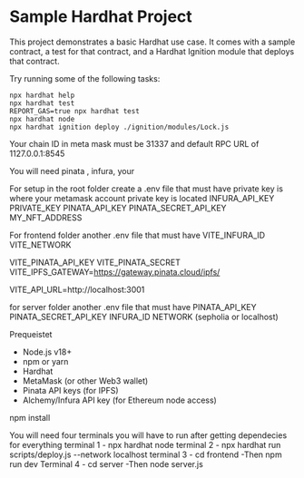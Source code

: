 # Sample Hardhat Project

This project demonstrates a basic Hardhat use case. It comes with a sample contract, a test for that contract, and a Hardhat Ignition module that deploys that contract.

Try running some of the following tasks:

```shell
npx hardhat help
npx hardhat test
REPORT_GAS=true npx hardhat test
npx hardhat node
npx hardhat ignition deploy ./ignition/modules/Lock.js
```

Your chain ID in meta mask must be 31337 and default RPC URL of
1127.0.0.1:8545




You will need pinata , infura, your 

For setup in the root folder create a .env file that must have
private key is where your metamask account private key is located
INFURA_API_KEY
PRIVATE_KEY
PINATA_API_KEY
PINATA_SECRET_API_KEY
MY_NFT_ADDRESS

For frontend folder another .env file that must have 
VITE_INFURA_ID
VITE_NETWORK

VITE_PINATA_API_KEY
VITE_PINATA_SECRET
VITE_IPFS_GATEWAY=https://gateway.pinata.cloud/ipfs/ 

VITE_API_URL=http://localhost:3001

for server folder another .env file that must have
PINATA_API_KEY
PINATA_SECRET_API_KEY
INFURA_ID
NETWORK (sepholia or localhost)


Prequeistet 
- Node.js v18+
- npm or yarn
- Hardhat
- MetaMask (or other Web3 wallet)
- Pinata API keys (for IPFS)
- Alchemy/Infura API key (for Ethereum node access)

npm install

You will need four terminals you will have to run after getting dependecies for everything
terminal 1 - npx hardhat node
terminal 2 - npx hardhat run scripts/deploy.js --network localhost 
terminal 3 - cd frontend 
            -Then npm run dev
Terminal 4 - cd server
            -Then node server.js

